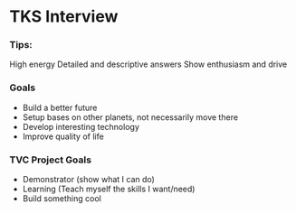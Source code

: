 # TKS Interview

### Tips:
High energy
Detailed and descriptive answers
Show enthusiasm and drive


### Goals
- Build a better future
- Setup bases on other planets, not necessarily move there
- Develop interesting technology
- Improve quality of life

### TVC Project Goals
- Demonstrator (show what I can do)
- Learning (Teach myself the skills I want/need)
- Build something cool